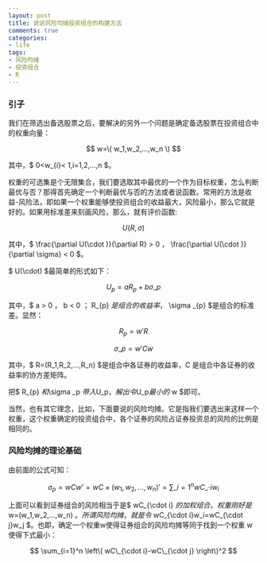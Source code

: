 ```yaml
---
layout: post
title: 说说风险均摊投资组合的构建方法
comments: true
categories:
- life
tags:
- 风险均摊
- 投资组合
- R
---
```



### 引子

我们在筛选出备选股票之后，要解决的另外一个问题是确定备选股票在投资组合中的权重向量：

$$ w=\( w_1,w_2,...,w_n \) $$

其中，$ 0<w_{i}< 1,i=1,2,...,n $。

权重的可选集是个无限集合，我们要选取其中最优的一个作为目标权重，怎么判断最优与否？那得首先确定一个判断最优与否的方法或者说函数。常用的方法是收益-风险法，即如果一个权重能够使投资组合的收益最大，风险最小，那么它就是好的。如果用标准差来刻画风险，那么，就有评价函数:

$$ U(R,\sigma) $$

其中，$ \frac{\partial U(\cdot )}{\partial R} > 0 $，$ \frac{\partial U(\cdot )}{\partial \sigma} < 0 $。

$ U(\cdot) $最简单的形式如下：

$$
U_p = aR_{p} + b \sigma \_{p}
$$

其中，$ a > 0 $，$ b < 0 $；$ R_{p} $是组合的收益率，$ \sigma \_{p} $是组合的标准差。显然：

$$ R_{p} = w'R $$

$$
\sigma \_p = w'Cw
$$

其中，$ R=(R_1,R_2,...,R_n) $是组合中各证券的收益率，C 是组合中各证券的收益率的协方差矩阵。

把$ R_{p} $和$\sigma \_p $带入$U_p$，解出令$U_p$最小的$ w $即可。

当然，也有其它理念，比如，下面要说的风险均摊。它是指我们要选出来这样一个权重，这个权重确定的投资组合中，各个证券的风险占证券投资总的风险的比例是相同的。

### 风险均摊的理论基础

由前面的公式可知：

$$
\sigma_p = wCw’=wC \times (w_1,w_2,...,w_n)'=\sum\_{i=1}^n wC\_{\cdot i}w_i
$$

上面可以看到证券组合的风险相当于是$ wC\_{\cdot i} $的加权组合，权重刚好是$ w=(w_1,w_2,...,w_n) $。所谓风险均摊，就是令$ wC\_{\cdot i}w_i=wC\_{\cdot j}w_j $。也即，确定一个权重w使得证券组合的风险均摊等同于找到一个权重 w 使得下式最小：

$$
\sum_{i=1}^n \left\( wC\_{\cdot i}-wC\_{\cdot j} \right\)^2
$$




